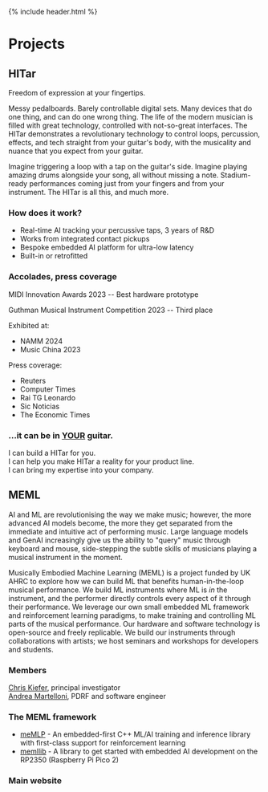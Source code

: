 {% include header.html %}

# Projects


## HITar

Freedom of expression at your fingertips.

Messy pedalboards. Barely controllable digital sets. Many devices that do one thing, and can do one wrong thing. The life of the modern musician is filled with great technology, controlled with not-so-great interfaces. The HITar demonstrates a revolutionary technology to control loops, percussion, effects, and tech straight from your guitar's body, with the musicality and nuance that you expect from your guitar.

Imagine triggering a loop with a tap on the guitar's side. Imagine playing amazing drums alongside your song, all without missing a note. Stadium-ready performances coming just from your fingers and from your instrument. The HITar is all this, and much more.

### How does it work?

* Real-time AI tracking your percussive taps, 3 years of R&D
* Works from integrated contact pickups
* Bespoke embedded AI platform for ultra-low latency
* Built-in or retrofitted

### Accolades, press coverage

MIDI Innovation Awards 2023 -- Best hardware prototype

Guthman Musical Instrument Competition 2023 -- Third place

Exhibited at:
* NAMM 2024
* Music China 2023

Press coverage:
* Reuters
* Computer Times
* Rai TG Leonardo
* Sic Noticias
* The Economic Times

### ...it can be in [YOUR](https://www.linkedin.com/in/andrea-martelloni-7ab10a60) guitar.

I can build a HITar for you.
<br>
I can help you make HITar a reality for your product line.
<br>
I can bring my expertise into your company.


## MEML

AI and ML are revolutionising the way we make music; however, the more advanced AI models become, the more they get separated from the immediate and intuitive act of performing music. Large language models and GenAI increasingly give us the ability to "query" music through keyboard and mouse, side-stepping the subtle skills of musicians playing a musical instrument in the moment.

Musically Embodied Machine Learning (MEML) is a project funded by UK AHRC to explore how we can build ML that benefits human-in-the-loop musical performance. We build ML instruments where ML is *in* the instrument, and the performer directly controls every aspect of it through their performance. We leverage our own small embedded ML framework and reinforcement learning paradigms, to make training and controlling ML parts of the musical performance. Our hardware and software technology is open-source and freely replicable. We build our instruments through collaborations with artists; we host seminars and workshops for developers and students.

### Members

[Chris Kiefer](https://www.linkedin.com/in/chris-kiefer-a2b46611a/), principal investigator
<br>
[Andrea Martelloni](https://www.linkedin.com/in/andrea-martelloni-7ab10a60), PDRF and software engineer

### The MEML framework

* [meMLP](https://github.com/MusicallyEmbodiedML/memlp) - An embedded-first C++ ML/AI training and inference library with first-class support for reinforcement learning
* [memllib](https://github.com/MusicallyEmbodiedML/memllib) - A library to get started with embedded AI development on the RP2350 (Raspberry Pi Pico 2)


### Main website